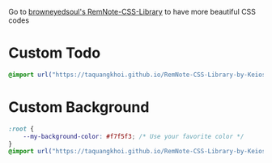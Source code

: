 Go to [browneyedsoul's RemNote-CSS-Library](https://github.com/browneyedsoul/RemNote-CSS-Library) to have more beautiful CSS codes

# Custom Todo
```css
@import url("https://taquangkhoi.github.io/RemNote-CSS-Library-by-Keios/Custom-Todo.css");
```
# Custom Background
```css
:root {
    --my-background-color: #f7f5f3; /* Use your favorite color */
}
@import url("https://taquangkhoi.github.io/RemNote-CSS-Library-by-Keios/Custom-Background.css");
```